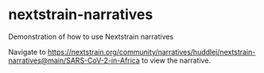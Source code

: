# nextstrain-narratives
Demonstration of how to use Nextstrain narratives

Navigate to https://nextstrain.org/community/narratives/huddlej/nextstrain-narratives@main/SARS-CoV-2-in-Africa to view the narrative.
